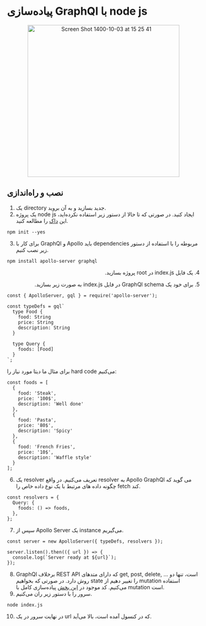 # پیاده‌سازی GraphQl با node js
<p align="center" width="100%">
<img width="397" alt="Screen Shot 1400-10-03 at 15 25 41" src="https://user-images.githubusercontent.com/59199865/147351150-d6fd731c-9583-4b27-a7cd-bde53ef13727.png">
</p>

## نصب و راه‌اندازی 
1. یک directory جدید بسازید و به آن بروید.
2. یک پروژه node js ایجاد کنید. در صورتی که تا حالا از دستور زیر استفاده نکرده‌اید، این [داک](https://docs.npmjs.com/cli/v8/commands/npm-init) را مطالعه کنید.
```
npm init --yes
```
3. برای کار با GraphQl و Apollo باید dependencies مربوطه را با استفاده از دستور زیر نصب کنیم.
```
npm install apollo-server graphql
```
<p dir='rtl' align='right'>4. یک فایل index.js در root پروژه بسازید.</p>

<p dir='rtl' align='right'>5. برای خود یک GraphQl schema در فایل index.js به صورت زیر بسازید.</p>

```
const { ApolloServer, gql } = require('apollo-server');

const typeDefs = gql`
  type Food {
    food: String
    price: String
    description: String
  }

  type Query {
    foods: [Food]
  }
`;
```
برای مثال ما دیتا مورد نیاز را hard code می‌کنیم:
```
const foods = [
  {
    food: 'Steak',
    price: '100$',
    description: 'Well done'
  },
  {
    food: 'Pasta',
    price: '80$',
    description: 'Spicy'
  },
  {
    food: 'French Fries',
    price: '10$',
    description: 'Waffle style'
  }
];
```
6. یک resolver تعریف می‌کنیم. در واقع resolver به Apollo GraphQl می گوید که چگونه داده های مرتبط با یک نوع داده خاص را fetch کند.
```
const resolvers = {
  Query: {
    foods: () => foods,
  },
};
```
7. سپس از Apollo Server یک instance می‌گیریم.
```
const server = new ApolloServer({ typeDefs, resolvers });

server.listen().then(({ url }) => {
  console.log(`Server ready at ${url}`);
});
```
8. GraphQl برخلاف REST API که دارای متد‌های get, post, delete, ... است، تنها دو روش دارد. در صورتی که بخواهیم state را تغییر دهیم از mutation  استفاده می‌کنیم. کد موجود در [این بخش](https://github.com/nonaghazizadeh/web_workshop/blob/master/GraphQl/Vue-Nodejs/back/index.js) پیاده‌سازی کامل با mutation است.
9. سرور را با دستور زیر ران می‌کنیم.
```
node index.js
```
10. در نهایت سرور در یک url که در کنسول آمده است، بالا می‌آید.

